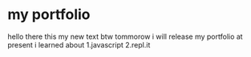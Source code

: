 # my portfolio

hello there this my new text btw tommorow i will release my portfolio at present i learned about
1.javascript
2.repl.it